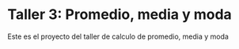 # Taller 3: Promedio, media y moda
Este es el proyecto del taller de calculo de promedio, media y moda